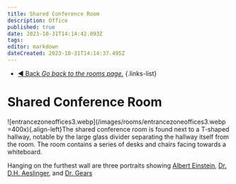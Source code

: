```yaml
---
title: Shared Conference Room
description: Office
published: true
date: 2023-10-31T14:14:42.093Z
tags: 
editor: markdown
dateCreated: 2023-10-31T14:14:37.495Z
---
```


- [:arrow_backward: Back *Go back to the rooms page.*](/en/game/rooms#zones)
{.links-list}
# Shared Conference Room
![entrancezoneoffices3.webp](/images/rooms/entrancezoneoffices3.webp =400x){.align-left}The shared conference room is found next to a T-shaped hallway, notable by the large glass divider separating the hallway itself from the room. The room contains a series of desks and chairs facing towards a whiteboard.

Hanging on the furthest wall are three portraits showing [Albert Einstein](https://en.wikipedia.org/wiki/Albert_Einstein), [Dr. D.H. Aeslinger](https://scp-wiki.wikidot.com/crayne-author), and [Dr. Gears](/en/game/jobs/scientists)
